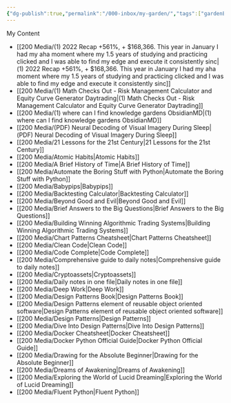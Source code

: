 ```yaml
---
{"dg-publish":true,"permalink":"/000-inbox/my-garden/","tags":["gardenEntry"]}
---
```


My Content

- [[200 Media/(1) 2022 Recap +561%, + $168,366. This year in January I had my aha moment where my 1.5 years of studying and practicing clicked and I was able to find my edge and execute it consistently sinc\|(1) 2022 Recap +561%, + $168,366. This year in January I had my aha moment where my 1.5 years of studying and practicing clicked and I was able to find my edge and execute it consistently sinc]]
- [[200 Media/(1) Math Checks Out - Risk Management Calculator and Equity Curve Generator  Daytrading\|(1) Math Checks Out - Risk Management Calculator and Equity Curve Generator  Daytrading]]
- [[200 Media/(1) where can I find knowledge gardens  ObsidianMD\|(1) where can I find knowledge gardens  ObsidianMD]]
- [[200 Media/(PDF) Neural Decoding of Visual Imagery During Sleep\|(PDF) Neural Decoding of Visual Imagery During Sleep]]
- [[200 Media/21 Lessons for the 21st Century\|21 Lessons for the 21st Century]]
- [[200 Media/Atomic Habits\|Atomic Habits]]
- [[200 Media/A Brief History of Time\|A Brief History of Time]]
- [[200 Media/Automate the Boring Stuff with Python\|Automate the Boring Stuff with Python]]
- [[200 Media/Babypips\|Babypips]]
- [[200 Media/Backtesting Calculator\|Backtesting Calculator]]
- [[200 Media/Beyond Good and Evil\|Beyond Good and Evil]]
- [[200 Media/Brief Answers to the Big Questions\|Brief Answers to the Big Questions]]
- [[200 Media/Building Winning Algorithmic Trading Systems\|Building Winning Algorithmic Trading Systems]]
- [[200 Media/Chart Patterns Cheatsheet\|Chart Patterns Cheatsheet]]
- [[200 Media/Clean Code\|Clean Code]]
- [[200 Media/Code Complete\|Code Complete]]
- [[200 Media/Comprehensive guide to daily notes\|Comprehensive guide to daily notes]]
- [[200 Media/Cryptoassets\|Cryptoassets]]
- [[200 Media/Daily notes in one file\|Daily notes in one file]]
- [[200 Media/Deep Work\|Deep Work]]
- [[200 Media/Design Patterns Book\|Design Patterns Book]]
- [[200 Media/Design Patterns element of reusable object oriented software\|Design Patterns element of reusable object oriented software]]
- [[200 Media/Design Patterns\|Design Patterns]]
- [[200 Media/Dive Into Design Patterns\|Dive Into Design Patterns]]
- [[200 Media/Docker Cheatsheet\|Docker Cheatsheet]]
- [[200 Media/Docker Python Official Guide\|Docker Python Official Guide]]
- [[200 Media/Drawing for the Absolute Beginner\|Drawing for the Absolute Beginner]]
- [[200 Media/Dreams of Awakening\|Dreams of Awakening]]
- [[200 Media/Exploring the World of Lucid Dreaming\|Exploring the World of Lucid Dreaming]]
- [[200 Media/Fluent Python\|Fluent Python]]
